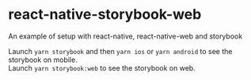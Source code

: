 # react-native-storybook-web

An example of setup with react-native, react-native-web and storybook

Launch `yarn storybook` and then `yarn ios` or `yarn android` to see the storybook on mobile.  
Launch `yarn storybook:web` to see the storybook on web.
